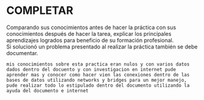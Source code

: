 # COMPLETAR  
Comparando sus conocimientos antes de hacer la práctica con sus conocimientos después de hacer la tarea, explicar los principales aprendizajes logrados para beneficio de su formación profesional.  
Si solucionó un problema presentado al realizar la práctica también se debe documentar.

````
mis conocimientos sobre esta practica eran nulos y con varios datos dados dentro del docuento y con investigacion en internet pude aprender mas y conocer como hacer vien las conexiones dentro de las bases de datos utilizando networks y bridges para un mejor manejo, pude realizar todo lo estipulado dentro del documento utilizando la ayuda del documento e internet
````
